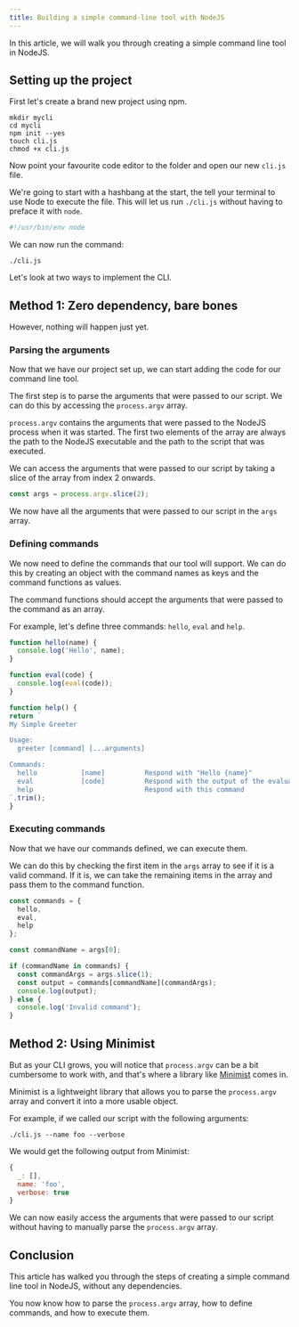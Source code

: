 ```yaml
---
title: Building a simple command-line tool with NodeJS
---
```


In this article, we will walk you through creating a simple command line tool in NodeJS.

## Setting up the project

First let's create a brand new project using npm.

```shell
mkdir mycli
cd mycli
npm init --yes
touch cli.js
chmod +x cli.js
```

Now point your favourite code editor to the folder and open our new `cli.js` file.

We're going to start with a hashbang at the start, the tell your terminal to use Node to execute the file. This will let us run `./cli.js` without having to preface it with `node`.

```javascript
#!/usr/bin/env node
```

We can now run the command:

```shell
./cli.js
```

Let's look at two ways to implement the CLI.

## Method 1: Zero dependency, bare bones
However, nothing will happen just yet.

### Parsing the arguments

Now that we have our project set up, we can start adding the code for our command line tool.

The first step is to parse the arguments that were passed to our script. We can do this by accessing the `process.argv` array.

`process.argv` contains the arguments that were passed to the NodeJS process when it was started. The first two elements of the array are always the path to the NodeJS executable and the path to the script that was executed.

We can access the arguments that were passed to our script by taking a slice of the array from index 2 onwards.

```javascript
const args = process.argv.slice(2);
```

We now have all the arguments that were passed to our script in the `args` array.

### Defining commands

We now need to define the commands that our tool will support. We can do this by creating an object with the command names as keys and the command functions as values.

The command functions should accept the arguments that were passed to the command as an array.

For example, let's define three commands: `hello`, `eval` and `help`.

```javascript
function hello(name) {
  console.log('Hello', name);
}

function eval(code) {
  console.log(eval(code));
}

function help() {
return `
My Simple Greeter

Usage:
  greeter [command] [...arguments]

Commands:
  hello           [name]          Respond with "Hello {name}"
  eval            [code]          Respond with the output of the evaluated code
  help                            Respond with this command
`.trim();
}
```

### Executing commands

Now that we have our commands defined, we can execute them.

We can do this by checking the first item in the `args` array to see if it is a valid command. If it is, we can take the remaining items in the array and pass them to the command function.

```javascript
const commands = {
  hello,
  eval,
  help
};

const commandName = args[0];

if (commandName in commands) {
  const commandArgs = args.slice(1);
  const output = commands[commandName](commandArgs);
  console.log(output);
} else {
  console.log('Invalid command');
}
```

## Method 2: Using Minimist
But as your CLI grows, you will notice that `process.argv` can be a bit cumbersome to work with, and that's where a library like [Minimist](https://www.npmjs.com/package/minimist) comes in.

Minimist is a lightweight library that allows you to parse the `process.argv` array and convert it into a more usable object.

For example, if we called our script with the following arguments:

```shell
./cli.js --name foo --verbose
```

We would get the following output from Minimist:

```javascript
{
  _: [],
  name: 'foo',
  verbose: true
}
```

We can now easily access the arguments that were passed to our script without having to manually parse the `process.argv` array.

## Conclusion

This article has walked you through the steps of creating a simple command line tool in NodeJS, without any dependencies.

You now know how to parse the `process.argv` array, how to define commands, and how to execute them.
